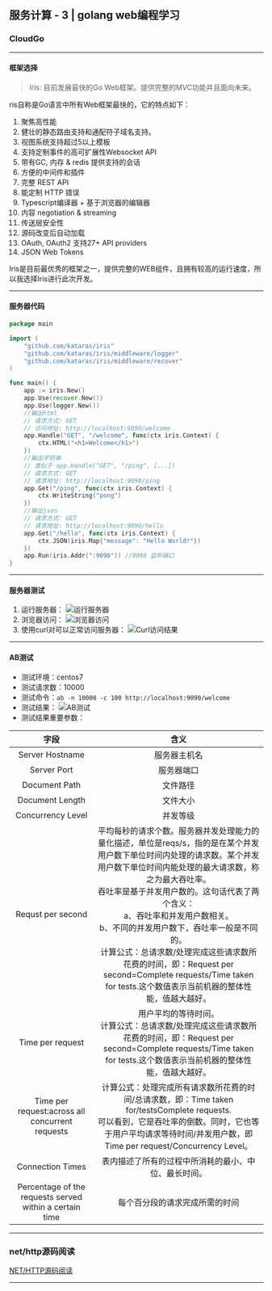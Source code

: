 ## 服务计算 - 3 | golang web编程学习
### CloudGo
---
#### 框架选择

> Iris: 目前发展最快的Go Web框架。提供完整的MVC功能并且面向未来。

ris自称是Go语言中所有Web框架最快的，它的特点如下：
1. 聚焦高性能 
2. 健壮的静态路由支持和通配符子域名支持。 
3. 视图系统支持超过5以上模板 
4. 支持定制事件的高可扩展性Websocket API 
5. 带有GC, 内存 & redis 提供支持的会话 
6. 方便的中间件和插件 
7. 完整 REST API 
8. 能定制 HTTP 错误 
9. Typescript编译器 + 基于浏览器的编辑器 
10. 内容 negotiation & streaming 
11. 传送层安全性 
12. 源码改变后自动加载 
13. OAuth, OAuth2 支持27+ API providers 
14. JSON Web Tokens

Iris是目前最优秀的框架之一，提供完整的WEB组件，且拥有较高的运行速度，所以我选择Iris进行此次开发。

---
#### 服务器代码

```go
package main

import (
	"github.com/kataras/iris"
	"github.com/kataras/iris/middleware/logger"
	"github.com/kataras/iris/middleware/recover"
)

func main() {
	app := iris.New()
	app.Use(recover.New())
	app.Use(logger.New())
	//输出html
	// 请求方式: GET
	// 访问地址: http://localhost:9090/welcome
	app.Handle("GET", "/welcome", func(ctx iris.Context) {
		ctx.HTML("<h1>Welcome</h1>")
	})
	//输出字符串
	// 类似于 app.Handle("GET", "/ping", [...])
	// 请求方式: GET
	// 请求地址: http://localhost:9090/ping
	app.Get("/ping", func(ctx iris.Context) {
		ctx.WriteString("pong")
	})
	//输出json
	// 请求方式: GET
	// 请求地址: http://localhost:9090/hello
	app.Get("/hello", func(ctx iris.Context) {
		ctx.JSON(iris.Map{"message": "Hello World!"})
	})
	app.Run(iris.Addr(":9090")) //9090 监听端口
}

```

---
#### 服务器测试
1. 运行服务器：
![运行服务器](https://segmentfault.com/img/bVbjD8c?w=558&h=104)
2. 浏览器访问：
![浏览器访问](https://segmentfault.com/img/bVbjD8e?w=467&h=209)
3. 使用curl对可以正常访问服务器：
![Curl访问结果](https://segmentfault.com/img/bVbjD8s?w=582&h=334)

---
#### AB测试

* 测试环境：centos7
* 测试请求数：10000
* 测试命令：`ab -n 10000 -c 100 http://localhost:9090/welcome`
* 测试结果：
![AB测试](https://segmentfault.com/img/bVbjD77?w=659&h=704)
* 测试结果重要参数：

|字段|含义|
| :---: | :---: |
|Server Hostname|服务器主机名|
|Server Port|服务器端口|
|Document Path|文件路径|
|Document Length|文件大小|
|Concurrency Level|并发等级|
|Requst per second|平均每秒的请求个数。服务器并发处理能力的量化描述，单位是reqs/s，指的是在某个并发用户数下单位时间内处理的请求数。某个并发用户数下单位时间内能处理的最大请求数，称之为最大吞吐率。<br>吞吐率是基于并发用户数的。这句话代表了两个含义：<br>a、吞吐率和并发用户数相关。<br>b、不同的并发用户数下，吞吐率一般是不同的。<br>计算公式：总请求数/处理完成这些请求数所花费的时间，即：Request per second=Complete requests/Time taken for tests.这个数值表示当前机器的整体性能，值越大越好。|
|Time per request|用户平均的等待时间。<br>计算公式：总请求数/处理完成这些请求数所花费的时间，即：Request per second=Complete requests/Time taken for tests.这个数值表示当前机器的整体性能，值越大越好。|
|Time per request:across all concurrent requests|计算公式：处理完成所有请求数所花费的时间/总请求数，即：Time taken for/testsComplete requests.<br>可以看到，它是吞吐率的倒数。同时，它也等于用户平均请求等待时间/并发用户数，即Time per request/Concurrency Level。|
|Connection Times|表内描述了所有的过程中所消耗的最小、中位、最长时间。|
|Percentage of the requests served within a certain time|每个百分段的请求完成所需的时间|

---
### net/http源码阅读

[NET/HTTP源码阅读](httpSourceCodeReading.md)

---
